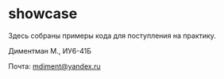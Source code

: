 # showcase

Здесь собраны примеры кода для поступления на практику.

Диментман М., ИУ6-41Б

Почта: mdiment@yandex.ru
